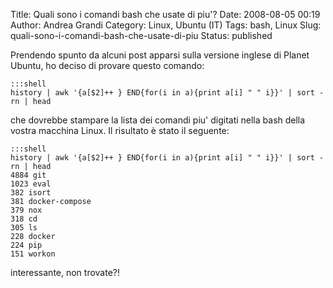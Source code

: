 Title: Quali sono i comandi bash che usate di piu'?
Date: 2008-08-05 00:19
Author: Andrea Grandi
Category: Linux, Ubuntu (IT)
Tags: bash, Linux
Slug: quali-sono-i-comandi-bash-che-usate-di-piu
Status: published

Prendendo spunto da alcuni post apparsi sulla versione inglese di Planet
Ubuntu, ho deciso di provare questo comando:

    :::shell
    history | awk '{a[$2]++ } END{for(i in a){print a[i] " " i}}' | sort -rn | head

che dovrebbe stampare la lista dei comandi piu' digitati nella bash
della vostra macchina Linux. Il risultato è stato il seguente:

    :::shell
    history | awk '{a[$2]++ } END{for(i in a){print a[i] " " i}}' | sort -rn | head 
    4884 git
    1023 eval
    382 isort
    381 docker-compose
    379 nox
    318 cd
    305 ls
    228 docker
    224 pip
    151 workon

interessante, non trovate?!
